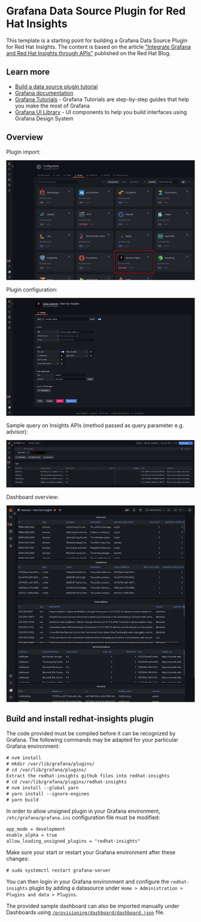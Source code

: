 # Grafana Data Source Plugin for Red Hat Insights

This template is a starting point for building a Grafana Data Source Plugin for Red Hat Insights. The content is based on the article ["Integrate Grafana and Red Hat Insights through APIs"](https://www.redhat.com/en/blog/integrate-grafana-and-red-hat-insights-through-apis) published on the Red Hat Blog.

## Learn more

- [Build a data source plugin tutorial](https://grafana.com/tutorials/build-a-data-source-plugin)
- [Grafana documentation](https://grafana.com/docs/)
- [Grafana Tutorials](https://grafana.com/tutorials/) - Grafana Tutorials are step-by-step guides that help you make the most of Grafana
- [Grafana UI Library](https://developers.grafana.com/ui) - UI components to help you build interfaces using Grafana Design System

## Overview

Plugin import:

![alt text](/images/image4.png "Plugin import")

Plugin configuration:

![alt text](/images/image2.png "Plugin configuration")

Sample query on Insights APIs (method passed as query parameter e.g. advisor):

![alt text](/images/image5.png "Host list")

Dashboard overview:

![alt text](/images/image1.png "Recommendations and vulnerabilities overview")

## Build and install redhat-insights plugin

The code provided must be compiled before it can be recognized by Grafana. The following commands may be adapted for your particular Grafana environment:
```
# nvm install
# mkdir /var/lib/grafana/plugins/
# cd /var/lib/grafana/plugins/
Extract the redhat-insights github files into redhat-insights
# cd /var/lib/grafana/plugins/redhat-insights
# nvm install --global yarn
# yarn install --ignore-engines
# yarn build
```
In order to allow unsigned plugin in your Grafana environment, `/etc/grafana/grafana.ini` configuration file must be modified:
```
app_mode = development
enable_alpha = true
allow_loading_unsigned_plugins = "redhat-insights"
```
Make sure your start or restart your Grafana environment after these changes:
```
# sudo systemctl restart grafana-server
```
You can then login in your Grafana environment and configure the `redhat-insights` plugin by adding a datasource under `Home > Administration > Plugins and data > Plugins`.

The provided sample dashboard can also be imported manually under Dashboards using [`/provisioning/dashboard/dashboard.json`]([https://github.com/jeromemarc/redhat-insights/tree/main/provisioning/dashboards](https://github.com/jeromemarc/redhat-insights/blob/main/provisioning/dashboards/dashboard.json)) file.
